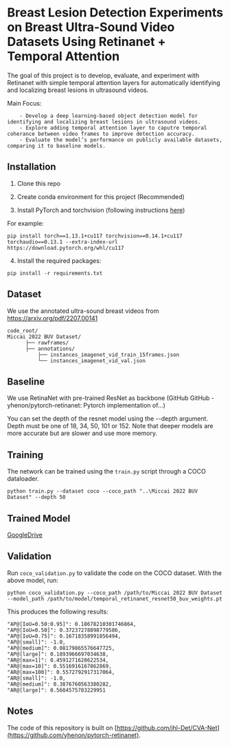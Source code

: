 # Breast Lesion Detection Experiments on Breast Ultra-Sound Video Datasets Using Retinanet + Temporal Attention
The goal of this project is to develop, evaluate, and experiment with Retinanet with simple temporal attention layers for automatically identifying and localizing breast lesions in ultrasound videos.

Main Focus:

```
    - Develop a deep learning-based object detection model for identifying and localizing breast lesions in ultrasound videos.
    - Explore adding temporal attention layer to caputre temporal coherance between video frames to improve detection accuracy.
    - Evaluate the model’s performance on publicly available datasets, comparing it to baseline models.
```


## Installation

1) Clone this repo

2) Create conda environment for this project (Recommended)

3) Install PyTorch and torchvision (following instructions [here](https://pytorch.org/))

For example: 

```
pip install torch==1.13.1+cu117 torchvision==0.14.1+cu117 torchaudio==0.13.1 --extra-index-url https://download.pytorch.org/whl/cu117
```


4) Install the required packages:

```
pip install -r requirements.txt
```

## Dataset
We use the annotated ultra-sound breast videos from https://arxiv.org/pdf/2207.00141

```
code_root/
Miccai 2022 BUV Dataset/
      ├── rawframes/
      ├── annotations/
          ├── instances_imagenet_vid_train_15frames.json
          └── instances_imagenet_vid_val.json
```

## Baseline

We use RetinaNet with pre-trained ResNet as backbone (GitHub GitHub - yhenon/pytorch-retinanet: Pytorch implementation of…)

You can set the depth of the resnet model using the --depth argument. Depth must be one of 18, 34, 50, 101 or 152. Note that deeper models are more accurate but are slower and use more memory.

## Training

The network can be trained using the `train.py` script through a COCO dataloader.

```
python train.py --dataset coco --coco_path "..\Miccai 2022 BUV Dataset" --depth 50
```

## Trained Model
[GoogleDrive](https://drive.google.com/file/d/1hHYoL8R7wcCeGQVuzD41iTgZRs4YpRXQ/view?usp=sharing)

## Validation

Run `coco_validation.py` to validate the code on the COCO dataset. With the above model, run:

`python coco_validation.py --coco_path /path/to/Miccai 2022 BUV Dataset --model_path /path/to/model/temporal_retinanet_resnet50_buv_weights.pt`


This produces the following results:

```
"AP@[IoU=0.50:0.95]": 0.18678210301746864,
"AP@[IoU=0.50]": 0.37237278898779586,
"AP@[IoU=0.75]": 0.16718358991856494,
"AP@[small]": -1.0,
"AP@[medium]": 0.08179865576647725,
"AP@[large]": 0.1893966697034638,
"AR@[max=1]": 0.4591271628622534,
"AR@[max=10]": 0.5516916167862869,
"AR@[max=100]": 0.5572792917317064,
"AR@[small]": -1.0,
"AR@[medium]": 0.3876760563380282,
"AR@[large]": 0.5604575783229951
```

## Notes
The code of this repository is built on [https://github.com/jhl-Det/CVA-Net](https://github.com/yhenon/pytorch-retinanet).
